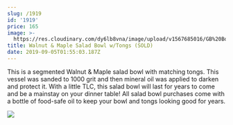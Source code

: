 ```yaml
---
slug: /1919
id: '1919'
price: 165
image: >-
  https://res.cloudinary.com/dy6lb8vna/image/upload/v1567685016/GB%20Bowlworks%20Gallery/1919_b.jpg
title: Walnut & Maple Salad Bowl w/Tongs (SOLD)
date: 2019-09-05T01:55:03.187Z
---
```

This is a segmented Walnut & Maple salad bowl with matching tongs.  This vessel was sanded to 1000 grit and then mineral oil was applied to darken and protect it.  With a little TLC, this salad bowl will last for years to come and be a mainstay on your dinner table!  All salad bowl purchases come with a bottle of food-safe oil to keep your bowl and tongs looking good for years.

![](https://res.cloudinary.com/dy6lb8vna/image/upload/v1567685603/GB%20Bowlworks%20Gallery/1919_a.jpg)
